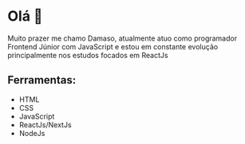 <h1>Olá 👊</h1>

<p>
  Muito prazer me chamo Damaso, atualmente atuo como programador Frontend Júnior com JavaScript e estou em constante evolução principalmente
  nos estudos focados em ReactJs
</p>

<h2>Ferramentas: </h2>
<ul>
  <li>HTML</li>
  <li>CSS</li>
  <li>JavaScript</li>
  <li>ReactJs/NextJs</li>
  <li>NodeJs</li>
</ul>
